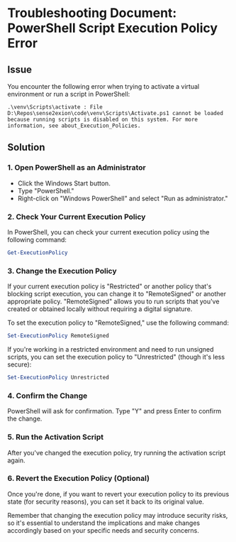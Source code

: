 # Troubleshooting Document: PowerShell Script Execution Policy Error

## Issue

You encounter the following error when trying to activate a virtual environment or run a script in PowerShell:

```
.\venv\Scripts\activate : File D:\Repos\sense2exion\code\venv\Scripts\Activate.ps1 cannot be loaded because running scripts is disabled on this system. For more information, see about_Execution_Policies.
```

## Solution

### 1. Open PowerShell as an Administrator

   - Click the Windows Start button.
   - Type "PowerShell."
   - Right-click on "Windows PowerShell" and select "Run as administrator."

### 2. Check Your Current Execution Policy

In PowerShell, you can check your current execution policy using the following command:

```powershell
Get-ExecutionPolicy
```

### 3. Change the Execution Policy

If your current execution policy is "Restricted" or another policy that's blocking script execution, you can change it to "RemoteSigned" or another appropriate policy. "RemoteSigned" allows you to run scripts that you've created or obtained locally without requiring a digital signature.

To set the execution policy to "RemoteSigned," use the following command:

```powershell
Set-ExecutionPolicy RemoteSigned
```

If you're working in a restricted environment and need to run unsigned scripts, you can set the execution policy to "Unrestricted" (though it's less secure):

```powershell
Set-ExecutionPolicy Unrestricted
```

### 4. Confirm the Change

PowerShell will ask for confirmation. Type "Y" and press Enter to confirm the change.

### 5. Run the Activation Script

After you've changed the execution policy, try running the activation script again.

### 6. Revert the Execution Policy (Optional)

Once you're done, if you want to revert your execution policy to its previous state (for security reasons), you can set it back to its original value.

Remember that changing the execution policy may introduce security risks, so it's essential to understand the implications and make changes accordingly based on your specific needs and security concerns.

